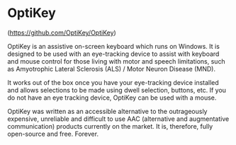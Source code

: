 # OptiKey

(https://github.com/OptiKey/OptiKey)

OptiKey is an assistive on-screen keyboard which runs on Windows. It is designed to be used with an eye-tracking device to assist with 
keyboard and mouse control for those living with motor and speech limitations, such as Amyotrophic Lateral Sclerosis (ALS) / Motor Neuron
Disease (MND).

It works out of the box once you have your eye-tracking device installed and allows selections to be made using dwell selection, buttons,
etc. If you do not have an eye tracking device, OptiKey can be used with a mouse.

OptiKey was written as an accessible alternative to the outrageously expensive, unreliable and difficult to use AAC (alternative and
augmentative communication) products currently on the market. It is, therefore, fully open-source and free. Forever.



